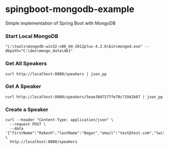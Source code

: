 # spingboot-mongodb-example
Simple implementation of Spring Boot with MongoDB

### Start Local MongoDB
```
"c:\tools\mongodb-win32-x86_64-2012plus-4.2.6\bin\mongod.exe" --dbpath="C:\dev\mongo_data\db1"
```

### Get All Speakers
```
curl http://localhost:8080/speakers | json_pp
```

### Get A Speaker
```
curl http://localhost:8080/speakers/5eae3b07577fe70c71942b87 | json_pp
```

### Create a Speaker
```
curl --header "Content-Type: application/json" \
  --request POST \
  --data '{"firstName":"Rakesh","lastName":"Nagar","email":"test@test.com","twitter":"@test"}' \
  http://localhost:8080/speakers
```
